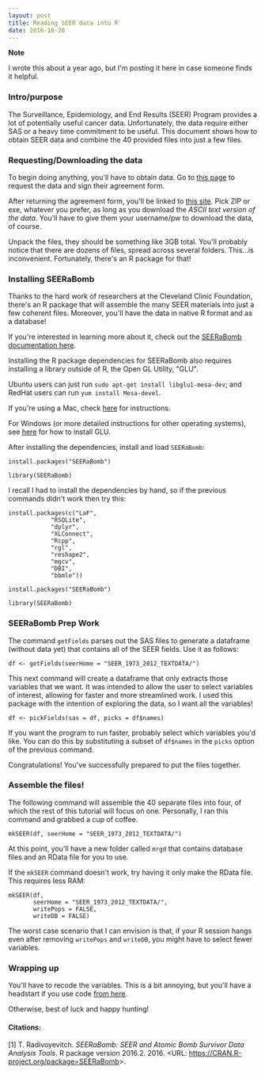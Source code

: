 ```yaml
---
layout: post
title: Reading SEER data into R
date: 2016-10-28
---
```


**Note**

I wrote this about a year ago, but I'm posting it here in case someone
finds it helpful.

### Intro/purpose

The Surveillance, Epidemiology, and End Results (SEER) Program provides
a lot of potentially useful cancer data. Unfortunately, the data 
require either SAS or a heavy time commitment to be useful. This document 
shows how to obtain SEER data and combine the 40 provided files into 
just a few files.

### Requesting/Downloading the data

To begin doing anything, you'll have to obtain data. Go to [this
page](http://seer.cancer.gov/data/access.html) to request the data and
sign their agreement form.

After returning the agreement form, you'll be linked to [this
site](http://seer.cancer.gov/data/options.html). Pick ZIP or exe,
whatever you prefer, as long as you download the *ASCII text version of
the data*. You'll have to give them your username/pw to download the
data, of course.

Unpack the files, they should be something like 3GB total. You'll
probably notice that there are dozens of files, spread across several
folders. This...is inconvenient. Fortunately, there's an R package for
that!

### Installing SEERaBomb

Thanks to the hard work of researchers at the Cleveland Clinic
Foundation, there's an R package that will assemble the many SEER materials
into just a few coherent files. Moreover, you'll have the data in native R 
format and as a database! 

If you're interested in learning more about it, check out the [SEERaBomb
documentation here](https://cran.r-project.org/web/packages/SEERaBomb/index.html).

Installing the R package dependencies for SEERaBomb also requires
installing a library outside of R, the Open GL Utility, "GLU".

Ubuntu users can just run `sudo apt-get install libglu1-mesa-dev`; and
RedHat users can run `yum install Mesa-devel`.

If you're using a Mac, check
[here](http://alumni.cs.ucsb.edu/~wombatty/tutorials/opengl_mac_osx.html)
for instructions.

For Windows (or more detailed instructions for other operating systems), see [here](https://www.opengl.org/documentation/implementations/) for how to install GLU.

After installing the dependencies, install and load `SEERaBomb`:  

    install.packages("SEERaBomb")

    library(SEERaBomb)

I recall I had to install the dependencies by hand, so if the previous 
commands didn't work then try this: 


    install.packages(c("LaF",
                "RSQLite",
                "dplyr",
                "XLConnect",
                "Rcpp",
                "rgl",
                "reshape2",
                "mgcv",
                "DBI",
                "bbmle"))

    install.packages("SEERaBomb")

    library(SEERaBomb)


### SEERaBomb Prep Work

The command `getFields` parses out the SAS files to generate a dataframe
(without data yet) that contains all of the SEER fields. Use it as
follows:

    df <- getFields(seerHome = "SEER_1973_2012_TEXTDATA/")

This next command will create a dataframe that only extracts those
variables that we want. It was intended to allow the user to select
variables of interest, allowing for faster and more streamlined work. I
used this package with the intention of exploring the data, so I want
all the variables!

    df <- pickFields(sas = df, picks = df$names)

If you want the program to run faster, probably select which variables
you'd like. You can do this by substituting a subset of `df$names` in
the `picks` option of the previous command.

Congratulations! You've successfully prepared to put the files together.

### Assemble the files!

The following command will assemble the 40 separate files into four, of
which the rest of this tutorial will focus on one. Personally, I ran
this command and grabbed a cup of coffee.

    mkSEER(df, seerHome = "SEER_1973_2012_TEXTDATA/")


At this point, you'll have a new folder called `mrgd` that contains 
database files and an RData file for you to use. 

If the `mkSEER` command doesn't work, try having it only make the 
RData file. This requires less RAM: 

    mkSEER(df, 
           seerHome = "SEER_1973_2012_TEXTDATA/", 
           writePops = FALSE, 
           writeDB = FALSE)

The worst case scenario that I can envision is that, if your R session
hangs even after removing `writePops` and `writeDB`, you might have 
to select fewer variables. 

### Wrapping up

You'll have to recode the variables. This is a bit annoying, but you'll 
have a headstart if you use code [from here](https://github.com/mustafaascha/SEERwithR/blob/master/02%20-%20Recoding/cleaningFakeData.R).

Otherwise, best of luck and happy hunting! 


#### Citations:

\[1\] T. Radivoyevitch. *SEERaBomb: SEER and Atomic Bomb Survivor Data
Analysis Tools*. R package version 2016.2. 2016. &lt;URL:
<https://CRAN.R-project.org/package=SEERaBomb>&gt;.


